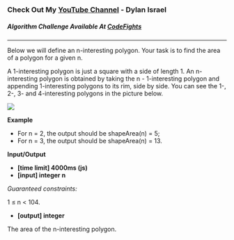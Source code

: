 ### Check Out My [YouTube Channel](https://www.YouTube.com/CodingTutorials360) - Dylan Israel

##### Algorithm Challenge Available At [CodeFights](https://codefights.com/arcade/intro/level-2/yuGuHvcCaFCKk56rJ)
---

Below we will define an n-interesting polygon. Your task is to find the area of a polygon for a given n.

A 1-interesting polygon is just a square with a side of length 1. An n-interesting polygon is obtained by taking the n - 1-interesting polygon and appending 1-interesting polygons to its rim, side by side. You can see the 1-, 2-, 3- and 4-interesting polygons in the picture below.

![](https://codefightsuserpics.s3.amazonaws.com/tasks/shapeArea/img/area.png?_tm=1491302317375)

**Example**

- For n = 2, the output should be
shapeArea(n) = 5;
- For n = 3, the output should be
shapeArea(n) = 13.

**Input/Output**

- **[time limit] 4000ms (js)**
- **[input] integer n**

*Guaranteed constraints:*

1 ≤ n < 104.

- **[output] integer**

The area of the n-interesting polygon.